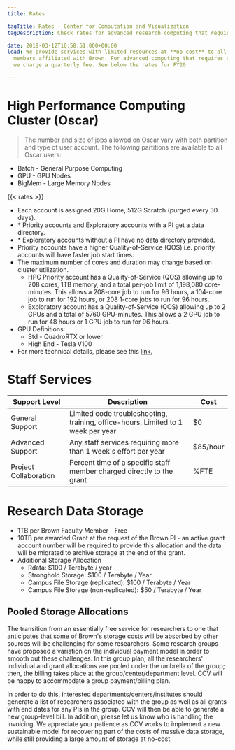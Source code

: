 ```yaml
---
title: Rates

tagTitle: Rates - Center for Computation and Visualization
tagDescription: Check rates for advanced research computing that require extra resources.

date: 2019-03-12T10:58:51.000+00:00
lead: We provide services with limited resources at **no cost** to all
  members affiliated with Brown. For advanced computing that requires extra resources,
  we charge a quarterly fee. See below the rates for FY20

---
```

# High Performance Computing Cluster (Oscar)
> The number and size of jobs allowed on Oscar vary with both partition and type of user account. The following partitions are available to all Oscar users:
* Batch   - General Purpose Computing
* GPU     - GPU Nodes
* BigMem  - Large Memory Nodes

{{< rates >}}

 * Each account is assigned 20G Home, 512G Scratch (purged every 30 days).
 * \* Priority accounts and Exploratory accounts with a PI get a data directory.
 * \* Exploratory accounts without a PI have no data directory provided.
 * Priority accounts have a higher Quality-of-Service (QOS) i.e. priority accounts will have faster job start times.
 * The maximum number of cores and duration may change based on cluster utilization. 
    * HPC Priority account has a Quality-of-Service (QOS) allowing up to 208 cores, 1TB memory, and a total per-job limit of 1,198,080 core-minutes. This allows a 208-core job to run for 96 hours, a 104-core job to run for 192 hours, or 208 1-core jobs to run for 96 hours.
    * Exploratory account has a Quality-of-Service (QOS) allowing up to 2 GPUs and a total of 5760 GPU-minutes. This allows a 2 GPU job to run for 48 hours or 1 GPU job to run for 96 hours.
  * GPU Definitions:
    *  Std - QuadroRTX or lower
    *  High End - Tesla V100
  * For more technical details, please see this [link.](https://docs.ccv.brown.edu/oscar/system-overview)

# Staff Services
| Support Level | Description | Cost |
| --- | --- | --- |
| General Support | Limited code troubleshooting, training, office-hours. Limited to 1 week per year | $0
| Advanced Support | Any staff services requiring more than 1 week's effort per year | $85/hour |
| Project Collaboration | Percent time of a specific staff member charged directly to the grant | %FTE |


# Research Data Storage

* 1TB per Brown Faculty Member - Free
* 10TB per awarded Grant at the request of the Brown PI - an active grant account number will be required to provide this allocation and the data will be migrated to archive storage at the end of the grant.
* Additional Storage Allocation 
  * Rdata: $100 / Terabyte / year
  * Stronghold Storage: $100 / Terabyte / Year
  * Campus File Storage (replicated): $100 / Terabyte / Year
  * Campus File Storage (non-replicated): $50 / Terabyte / Year


## Pooled Storage Allocations

The transition from an essentially free service for researchers to one that anticipates that some of Brown's storage costs will be absorbed by other sources will be challenging for some researchers. Some research groups have proposed a variation on the individual payment model in order to smooth out these challenges. In this group plan, all the researchers' individual and grant allocations are pooled under the umbrella of the group; then, the billing takes place at the group/center/department level. CCV will be happy to accommodate a group payment/billing plan. 

In order to do this, interested departments/centers/institutes should generate a list of researchers associated with the group as well as all grants with end dates for any PIs in the group. CCV will then be able to generate a new group-level bill. In addition, please let us know who is handling the invoicing. We appreciate your patience as CCV works to implement a new sustainable model for recovering part of the costs of massive data storage, while still providing a large amount of storage at no-cost.

